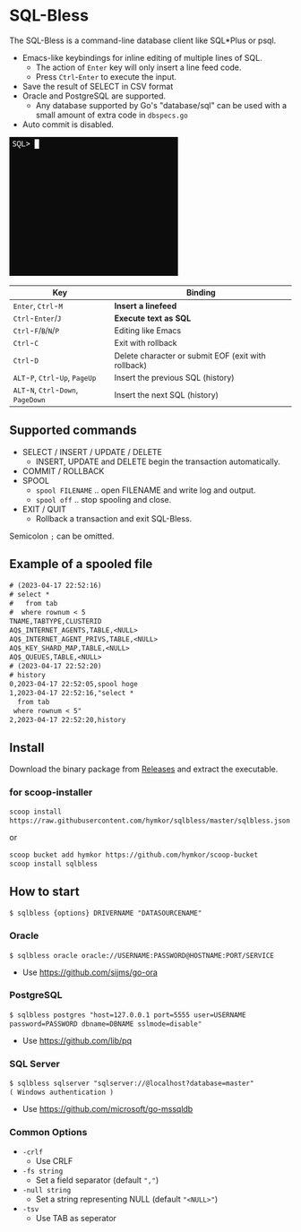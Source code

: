 SQL-Bless
===========

The SQL-Bless is a command-line database client like SQL\*Plus or psql.

- Emacs-like keybindings for inline editing of multiple lines of SQL.
    - The action of `Enter` key will only insert a line feed code.
    - Press `Ctrl`-`Enter` to execute the input.
- Save the result of SELECT in CSV format
- Oracle and PostgreSQL are supported.
    - Any database supported by Go's "database/sql" can be used with a
small amount of extra code in `dbspecs.go`
- Auto commit is disabled.

![image](./demo.gif)

| Key | Binding |
|-----|---------|
| `Enter`, `Ctrl`-`M` | **Insert a linefeed** |
| `Ctrl`-`Enter`/`J` | **Execute text as SQL** |
| `Ctrl`-`F`/`B`/`N`/`P` | Editing like Emacs |
| `Ctrl`-`C` | Exit with rollback |
| `Ctrl`-`D` | Delete character or submit EOF (exit with rollback) |
| `ALT`-`P`, `Ctrl`-`Up`, `PageUp` | Insert the previous SQL (history)|
| `ALT`-`N`, `Ctrl`-`Down`, `PageDown` | Insert the next SQL (history) |

Supported commands
------------------

- SELECT / INSERT / UPDATE / DELETE
    - INSERT, UPDATE and DELETE begin the transaction automatically.
- COMMIT / ROLLBACK
- SPOOL
    - `spool FILENAME` .. open FILENAME and write log and output.
    - `spool off` .. stop spooling and close.
- EXIT / QUIT
    - Rollback a transaction and exit SQL-Bless.

Semicolon `;` can be omitted.

Example of a spooled file
--------------------------

``` CSV
# (2023-04-17 22:52:16)
# select *
#   from tab
#  where rownum < 5
TNAME,TABTYPE,CLUSTERID
AQ$_INTERNET_AGENTS,TABLE,<NULL>
AQ$_INTERNET_AGENT_PRIVS,TABLE,<NULL>
AQ$_KEY_SHARD_MAP,TABLE,<NULL>
AQ$_QUEUES,TABLE,<NULL>
# (2023-04-17 22:52:20)
# history
0,2023-04-17 22:52:05,spool hoge
1,2023-04-17 22:52:16,"select *
  from tab
 where rownum < 5"
2,2023-04-17 22:52:20,history
```

Install
-------

Download the binary package from [Releases](https://github.com/hymkor/sqlbless/releases) and extract the executable.

### for scoop-installer

```
scoop install https://raw.githubusercontent.com/hymkor/sqlbless/master/sqlbless.json
```

or

```
scoop bucket add hymkor https://github.com/hymkor/scoop-bucket
scoop install sqlbless
```

How to start
-------------

    $ sqlbless {options} DRIVERNAME "DATASOURCENAME"

### Oracle

    $ sqlbless oracle oracle://USERNAME:PASSWORD@HOSTNAME:PORT/SERVICE

- Use https://github.com/sijms/go-ora

### PostgreSQL

    $ sqlbless postgres "host=127.0.0.1 port=5555 user=USERNAME password=PASSWORD dbname=DBNAME sslmode=disable"

- Use https://github.com/lib/pq

### SQL Server

    $ sqlbless sqlserver "sqlserver://@localhost?database=master"
    ( Windows authentication )

- Use https://github.com/microsoft/go-mssqldb

### Common Options

- `-crlf`
    - Use CRLF
- `-fs string`
    - Set a field separator (default `","`)
- `-null string`
    - Set a string representing NULL (default `"<NULL>"`)
- `-tsv`
    - Use TAB as seperator
